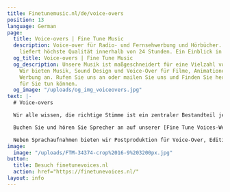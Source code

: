 ```yaml
---
title: Finetunemusic.nl/de/voice-overs
position: 13
language: German
page:
  title: Voice-overs | Fine Tune Music
  description: Voice-over für Radio- und Fernsehwerbung und Hörbücher. Fine Tune Music
    liefert höchste Qualität innerhalb von 24 Stunden. Ein Einblick in unser Portfolio.
  og_title: Voice-overs | Fine Tune Music
  og_description: Unsere Musik ist maßgeschneidert für eine Vielzahl von Projekten.
    Wir bieten Musik, Sound Design und Voice-Over für Filme, Animationen, Games und
    Werbung an. Rufen Sie uns an oder mailen Sie uns und Finden Sie heraus, was wir
    für Sie tun können.
  og_image: "/uploads/og_img_voiceovers.jpg"
text: |-
  # Voice-overs

  Wir alle wissen, die richtige Stimme ist ein zentraler Bestandteil jeder Jingle, Radio- oder Fernsehwerbung. Unser Coaching sowie die fachmännische Auswahl der am besten geeigneten Stimme aus unserem Pool von Synchronsprechern ermöglichen die effektive Weitergabe Ihrer Botschaft an Zuschauer und Zuhörer. Wir arbeiten mit mehr als 150 professionellen Synchronsprechern/innen aus verschiedenen Ländern - jede/r einzelne mit individuellem Charakter und Persönlichkeit. Ob frische kommerzielle Stimme oder warme Erzählstimme - wir bieten für jedes Projekt die perfekte Stimme.

  Buchen Sie und hören Sie Sprecher an auf unserer [Fine Tune Voices-Website](https://finetunevoices.nl/). Wir haben für jede Produktion die richtige Stimme.

  Neben Sprachaufnahmen bieten wir Postproduktion für Voice-Over, Editing und Mixing an. Wir bieten die passende Overvoice Lösung für Ihre Audiovisuelle Produktion. Auf Wunsch komponieren wir passende Musik und fertigen Produktionen durch Sounddesign an. Von der Aufnahme zum fertigen Mix - alles aus einer Hand.
image:
  image: "/uploads/FTM-34374-crop%2016-9%203200px.jpg"
button:
  title: Besuch finetunevoices.nl
  action: href="https://finetunevoices.nl/"
layout: info
---
```


